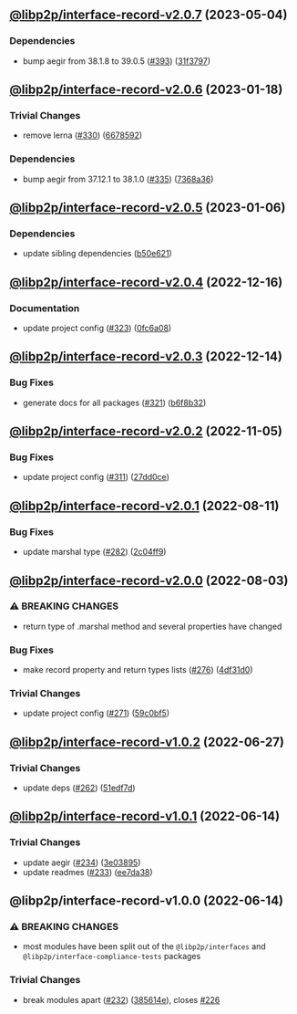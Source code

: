 ## [@libp2p/interface-record-v2.0.7](https://github.com/libp2p/js-libp2p-interfaces/compare/@libp2p/interface-record-v2.0.6...@libp2p/interface-record-v2.0.7) (2023-05-04)


### Dependencies

* bump aegir from 38.1.8 to 39.0.5 ([#393](https://github.com/libp2p/js-libp2p-interfaces/issues/393)) ([31f3797](https://github.com/libp2p/js-libp2p-interfaces/commit/31f3797b24f7c23f3f16e9db3a230bd5f7cd5175))

## [@libp2p/interface-record-v2.0.6](https://github.com/libp2p/js-libp2p-interfaces/compare/@libp2p/interface-record-v2.0.5...@libp2p/interface-record-v2.0.6) (2023-01-18)


### Trivial Changes

* remove lerna ([#330](https://github.com/libp2p/js-libp2p-interfaces/issues/330)) ([6678592](https://github.com/libp2p/js-libp2p-interfaces/commit/6678592dd0cf601a2671852f9d2a0aff5dee2b18))


### Dependencies

* bump aegir from 37.12.1 to 38.1.0 ([#335](https://github.com/libp2p/js-libp2p-interfaces/issues/335)) ([7368a36](https://github.com/libp2p/js-libp2p-interfaces/commit/7368a363423a08e8fa247dcb76ea13e4cf030d65))

## [@libp2p/interface-record-v2.0.5](https://github.com/libp2p/js-libp2p-interfaces/compare/@libp2p/interface-record-v2.0.4...@libp2p/interface-record-v2.0.5) (2023-01-06)


### Dependencies

* update sibling dependencies ([b50e621](https://github.com/libp2p/js-libp2p-interfaces/commit/b50e621d31a8b32affc3fadb9f97c4883d577f93))

## [@libp2p/interface-record-v2.0.4](https://github.com/libp2p/js-libp2p-interfaces/compare/@libp2p/interface-record-v2.0.3...@libp2p/interface-record-v2.0.4) (2022-12-16)


### Documentation

* update project config ([#323](https://github.com/libp2p/js-libp2p-interfaces/issues/323)) ([0fc6a08](https://github.com/libp2p/js-libp2p-interfaces/commit/0fc6a08e9cdcefe361fe325281a3a2a03759ff59))

## [@libp2p/interface-record-v2.0.3](https://github.com/libp2p/js-libp2p-interfaces/compare/@libp2p/interface-record-v2.0.2...@libp2p/interface-record-v2.0.3) (2022-12-14)


### Bug Fixes

* generate docs for all packages ([#321](https://github.com/libp2p/js-libp2p-interfaces/issues/321)) ([b6f8b32](https://github.com/libp2p/js-libp2p-interfaces/commit/b6f8b32a920c15a28fe021e6050e31aaae89d518))

## [@libp2p/interface-record-v2.0.2](https://github.com/libp2p/js-libp2p-interfaces/compare/@libp2p/interface-record-v2.0.1...@libp2p/interface-record-v2.0.2) (2022-11-05)


### Bug Fixes

* update project config ([#311](https://github.com/libp2p/js-libp2p-interfaces/issues/311)) ([27dd0ce](https://github.com/libp2p/js-libp2p-interfaces/commit/27dd0ce3c249892ac69cbb24ddaf0b9f32385e37))

## [@libp2p/interface-record-v2.0.1](https://github.com/libp2p/js-libp2p-interfaces/compare/@libp2p/interface-record-v2.0.0...@libp2p/interface-record-v2.0.1) (2022-08-11)


### Bug Fixes

* update marshal type ([#282](https://github.com/libp2p/js-libp2p-interfaces/issues/282)) ([2c04ff9](https://github.com/libp2p/js-libp2p-interfaces/commit/2c04ff98097ba33dc64878b788c6b9318d2ea98b))

## [@libp2p/interface-record-v2.0.0](https://github.com/libp2p/js-libp2p-interfaces/compare/@libp2p/interface-record-v1.0.2...@libp2p/interface-record-v2.0.0) (2022-08-03)


### ⚠ BREAKING CHANGES

* return type of .marshal method and several properties have changed

### Bug Fixes

* make record property and return types lists ([#276](https://github.com/libp2p/js-libp2p-interfaces/issues/276)) ([4df31d0](https://github.com/libp2p/js-libp2p-interfaces/commit/4df31d0a1da48dcffd3644e817b0641dca7bd111))


### Trivial Changes

* update project config ([#271](https://github.com/libp2p/js-libp2p-interfaces/issues/271)) ([59c0bf5](https://github.com/libp2p/js-libp2p-interfaces/commit/59c0bf5e0b05496fca2e4902632b61bb41fad9e9))

## [@libp2p/interface-record-v1.0.2](https://github.com/libp2p/js-libp2p-interfaces/compare/@libp2p/interface-record-v1.0.1...@libp2p/interface-record-v1.0.2) (2022-06-27)


### Trivial Changes

* update deps ([#262](https://github.com/libp2p/js-libp2p-interfaces/issues/262)) ([51edf7d](https://github.com/libp2p/js-libp2p-interfaces/commit/51edf7d9b3765a6f75c915b1483ea345d0133a41))

## [@libp2p/interface-record-v1.0.1](https://github.com/libp2p/js-libp2p-interfaces/compare/@libp2p/interface-record-v1.0.0...@libp2p/interface-record-v1.0.1) (2022-06-14)


### Trivial Changes

* update aegir ([#234](https://github.com/libp2p/js-libp2p-interfaces/issues/234)) ([3e03895](https://github.com/libp2p/js-libp2p-interfaces/commit/3e038959ecab6cfa3585df9ee179c0af7a61eda5))
* update readmes ([#233](https://github.com/libp2p/js-libp2p-interfaces/issues/233)) ([ee7da38](https://github.com/libp2p/js-libp2p-interfaces/commit/ee7da38dccc08160d26c8436df8739ce7e0b340e))

## @libp2p/interface-record-v1.0.0 (2022-06-14)


### ⚠ BREAKING CHANGES

* most modules have been split out of the `@libp2p/interfaces` and `@libp2p/interface-compliance-tests` packages

### Trivial Changes

* break modules apart ([#232](https://github.com/libp2p/js-libp2p-interfaces/issues/232)) ([385614e](https://github.com/libp2p/js-libp2p-interfaces/commit/385614e772329052ab17415c8bd421f65b01a61b)), closes [#226](https://github.com/libp2p/js-libp2p-interfaces/issues/226)
